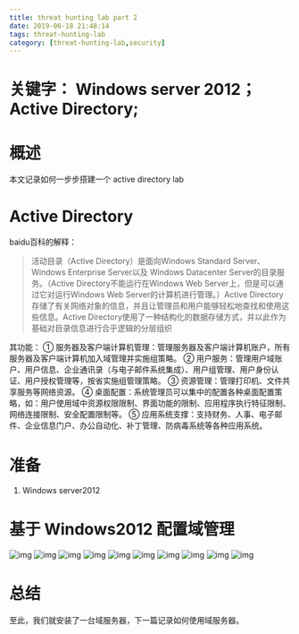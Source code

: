```yaml
---
title: threat hunting lab part 2
date: 2019-06-18 21:48:14
tags: threat-hunting-lab
category: [threat-hunting-lab,security]
---
```

# 关键字： Windows server 2012；Active Directory;
# 概述
本文记录如何一步步搭建一个 active directory lab
<!-- more -->
# Active Directory
baidu百科的解释： 
> 活动目录（Active Directory）是面向Windows Standard Server、Windows Enterprise Server以及 Windows Datacenter Server的目录服务。（Active Directory不能运行在Windows Web Server上，但是可以通过它对运行Windows Web Server的计算机进行管理。）Active Directory存储了有关网络对象的信息，并且让管理员和用户能够轻松地查找和使用这些信息。Active Directory使用了一种结构化的数据存储方式，并以此作为基础对目录信息进行合乎逻辑的分层组织 

其功能：
① 服务器及客户端计算机管理：管理服务器及客户端计算机账户，所有服务器及客户端计算机加入域管理并实施组策略。
② 用户服务：管理用户域账户、用户信息、企业通讯录（与电子邮件系统集成）、用户组管理、用户身份认证、用户授权管理等，按省实施组管理策略。
③ 资源管理：管理打印机、文件共享服务等网络资源。
④ 桌面配置：系统管理员可以集中的配置各种桌面配置策略，如：用户使用域中资源权限限制、界面功能的限制、应用程序执行特征限制、网络连接限制、安全配置限制等。
⑤ 应用系统支撑：支持财务、人事、电子邮件、企业信息门户、办公自动化、补丁管理、防病毒系统等各种应用系统。

# 准备 
1. Windows server2012

# 基于 Windows2012 配置域管理

![img](/postimg/lab2-1.jpg)
![img](/postimg/lab2-2.jpg)
![img](/postimg/lab2-3.jpg)
![img](/postimg/lab2-4.jpg)
![img](/postimg/lab2-5.jpg)
![img](/postimg/lab2-6.jpg)
![img](/postimg/lab2-7.jpg)
![img](/postimg/lab2-8.jpg)
![img](/postimg/lab2-9.jpg)
![img](/postimg/lab2-10.jpg)

# 总结
至此，我们就安装了一台域服务器，下一篇记录如何使用域服务器。

